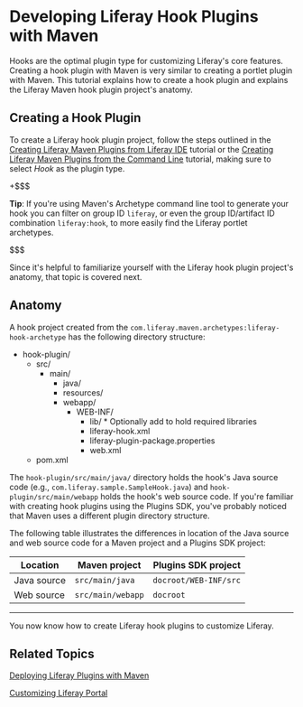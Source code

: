 # Developing Liferay Hook Plugins with Maven [](id=developing-liferay-hook-plugins-with-maven)

Hooks are the optimal plugin type for customizing Liferay's core features.
Creating a hook plugin with Maven is very similar to creating a portlet plugin
with Maven. This tutorial explains how to create a hook plugin and explains
the Liferay Maven hook plugin project's anatomy. 

## Creating a Hook Plugin [](id=creating-a-hook-plugin)

To create a Liferay hook plugin project, follow the steps outlined in the
[Creating Liferay Maven Plugins from Liferay IDE](/develop/tutorials/-/knowledge_base/6-2/creating-liferay-maven-plugins-from-liferay-ide)
tutorial or the
[Creating Liferay Maven Plugins from the Command Line](/develop/tutorials/-/knowledge_base/6-2/creating-liferay-maven-plugins-from-the-command-lin)
tutorial, making sure to select *Hook* as the plugin type. 

+$$$

**Tip**: If you're using Maven's
Archetype command line tool to generate your hook you can filter on group ID
`liferay`, or even the group ID/artifact ID combination `liferay:hook`, to more
easily find the Liferay portlet archetypes. 

$$$

Since it's helpful to familiarize yourself with the Liferay hook plugin
project's anatomy, that topic is covered next. 

## Anatomy [](id=anatomy)

A hook project created from the
`com.liferay.maven.archetypes:liferay-hook-archetype` has the following
directory structure: 

- hook-plugin/
    - src/
        - main/
            - java/
            - resources/
            - webapp/
                - WEB-INF/
                    - lib/  \* Optionally add to hold required libraries
                    - liferay-hook.xml
                    - liferay-plugin-package.properties
                    - web.xml
    - pom.xml

The `hook-plugin/src/main/java/` directory holds the hook's Java source code
(e.g., `com.liferay.sample.SampleHook.java`) and `hook-plugin/src/main/webapp`
holds the hook's web source code. If you're familiar with creating hook plugins
using the Plugins SDK, you've probably noticed that Maven uses a different
plugin directory structure. 

The following table illustrates the differences in location of the Java source
and web source code for a Maven project and a Plugins SDK project: 

Location    | Maven project     | Plugins SDK project   |
----------- | ----------------- | --------------------- |
Java source | `src/main/java`   | `docroot/WEB-INF/src` |
Web source  | `src/main/webapp` | `docroot`             |
---

You now know how to create Liferay hook plugins to customize Liferay. 

## Related Topics [](id=related-topics)

[Deploying Liferay Plugins with Maven](/develop/tutorials/-/knowledge_base/6-2/deploying-liferay-plugins-with-maven)

[Customizing Liferay Portal](/develop/tutorials/-/knowledge_base/6-2/customizing-liferay-portal)

